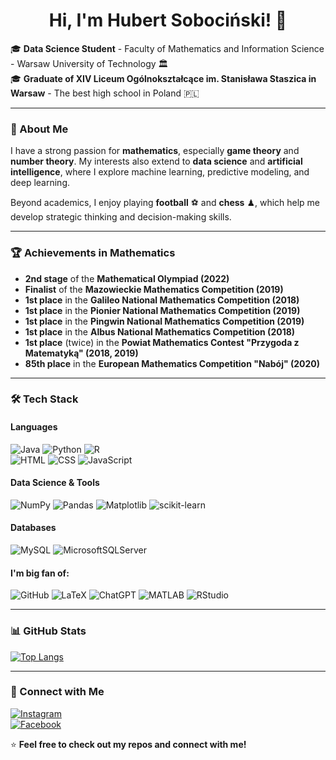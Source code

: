 <h1 align="center">Hi, I'm Hubert Sobociński! 👋</h1>

🎓 **Data Science Student** - Faculty of Mathematics and Information Science - Warsaw University of Technology 🏛  
🎓 **Graduate of XIV Liceum Ogólnokształcące im. Stanisława Staszica in Warsaw** - The best high school in Poland 🇵🇱  

---

### 🎯 About Me  
I have a strong passion for **mathematics**, especially **game theory** and **number theory**. My interests also extend to **data science** and **artificial intelligence**, where I explore machine learning, predictive modeling, and deep learning.  

Beyond academics, I enjoy playing **football** ⚽ and **chess** ♟, which help me develop strategic thinking and decision-making skills.  

---

### 🏆 Achievements in Mathematics  
- **2nd stage** of the **Mathematical Olympiad (2022)**  
- **Finalist** of the **Mazowieckie Mathematics Competition (2019)**  
- **1st place** in the **Galileo National Mathematics Competition (2018)**  
- **1st place** in the **Pionier National Mathematics Competition (2019)**  
- **1st place** in the **Pingwin National Mathematics Competition (2019)**  
- **1st place** in the **Albus National Mathematics Competition (2018)**  
- **1st place** (twice) in the **Powiat Mathematics Contest "Przygoda z Matematyką" (2018, 2019)**  
- **85th place** in the **European Mathematics Competition "Nabój" (2020)**  

---

### 🛠 Tech Stack  
#### **Languages**  
![Java](https://img.shields.io/badge/Java-%23ED8B00.svg?&style=for-the-badge&logo=openjdk&logoColor=white)
![Python](https://img.shields.io/badge/Python-%233776AB.svg?&style=for-the-badge&logo=python&logoColor=white)
![R](https://img.shields.io/badge/R-%23276DC3.svg?&style=for-the-badge&logo=r&logoColor=white)  
![HTML](https://img.shields.io/badge/HTML5-%23E34F26.svg?&style=for-the-badge&logo=html5&logoColor=white)
![CSS](https://img.shields.io/badge/CSS3-%231572B6.svg?&style=for-the-badge&logo=css3&logoColor=white)
![JavaScript](https://img.shields.io/badge/JavaScript-%23F7DF1E.svg?&style=for-the-badge&logo=javascript&logoColor=black)

#### **Data Science & Tools**  
![NumPy](https://img.shields.io/badge/NumPy-%23013243.svg?&style=for-the-badge&logo=numpy&logoColor=white)
![Pandas](https://img.shields.io/badge/Pandas-%23150458.svg?&style=for-the-badge&logo=pandas&logoColor=white)
![Matplotlib](https://img.shields.io/badge/Matplotlib-%2300A98F.svg?&style=for-the-badge&logo=matplotlib&logoColor=white)
![scikit-learn](https://img.shields.io/badge/scikit--learn-%23F7931E.svg?&style=for-the-badge&logo=scikit-learn&logoColor=white)

#### **Databases**  
![MySQL](https://img.shields.io/badge/MySQL-%2300f.svg?&style=for-the-badge&logo=mysql&logoColor=white)
![MicrosoftSQLServer](https://img.shields.io/badge/Microsoft%20SQL%20Server-%23CC2927.svg?&style=for-the-badge&logo=microsoft-sql-server&logoColor=white)

#### **I'm big fan of:**  
![GitHub](https://img.shields.io/badge/GitHub-%23121011.svg?&style=for-the-badge&logo=github&logoColor=white)
![LaTeX](https://img.shields.io/badge/LaTeX-%23008080.svg?&style=for-the-badge&logo=latex&logoColor=white)
![ChatGPT](https://img.shields.io/badge/ChatGPT-%2300A67E.svg?&style=for-the-badge&logo=openai&logoColor=white)
![MATLAB](https://img.shields.io/badge/MATLAB-%23FF8000.svg?&style=for-the-badge&logo=mathworks&logoColor=white)
![RStudio](https://img.shields.io/badge/RStudio-%2376AADB.svg?&style=for-the-badge&logo=rstudio&logoColor=white)

---

### 📊 GitHub Stats  
[![Top Langs](https://github-readme-stats.vercel.app/api/top-langs/?username=hubsonsss)](https://github.com/anuraghazra/github-readme-stats)

---

### 🔗 Connect with Me  

[![Instagram](https://img.shields.io/badge/Instagram-%23E4405F.svg?&style=for-the-badge&logo=instagram&logoColor=white)](https://www.instagram.com/hubsonsss/)  
[![Facebook](https://img.shields.io/badge/Facebook-%230866FF?style=for-the-badge&logo=facebook)](https://www.facebook.com/profile.php?id=100006124816094&locale=pl_PL)

⭐ **Feel free to check out my repos and connect with me!**
